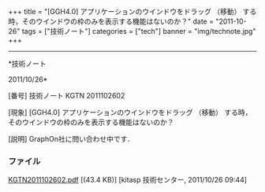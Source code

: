﻿+++
title = "[GGH4.0] アプリケーションのウインドウをドラッグ （移動） する時，そのウインドウの枠のみを表示する機能はないのか？"
date = "2011-10-26"
tags = ["技術ノート"]
categories = ["tech"]
banner = "img/technote.jpg"
+++

-----------------------------------------------------------------------------------------------------------------------------

*技術ノート

2011/10/26*


[番号]
技術ノート KGTN 2011102602

[現象]
[GGH4.0] アプリケーションのウインドウをドラッグ （移動）
する時，そのウインドウの枠のみを表示する機能はないのか？

[説明]
GraphOn社に問い合わせ中です．


### ファイル

 
 


[KGTN2011102602.pdf](http://techreport.kitasp.net/attachments/download/683/KGTN2011102602.pdf)
 [(43.4 KB)] [kitasp 技術センター, 2011/10/26
09:44]


 


 

